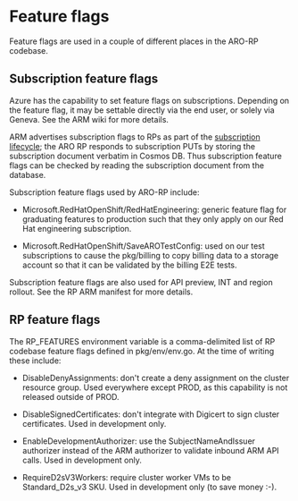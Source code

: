 # Feature flags

Feature flags are used in a couple of different places in the ARO-RP codebase.

## Subscription feature flags

Azure has the capability to set feature flags on subscriptions.  Depending on
the feature flag, it may be settable directly via the end user, or solely via
Geneva.  See the ARM wiki for more details.

ARM advertises subscription flags to RPs as part of the [subscription
lifecycle](https://github.com/Azure/azure-resource-manager-rpc/blob/master/v1.0/subscription-lifecycle-api-reference.md);
the ARO RP responds to subscription PUTs by storing the subscription document
verbatim in Cosmos DB.  Thus subscription feature flags can be checked by
reading the subscription document from the database.

Subscription feature flags used by ARO-RP include:

* Microsoft.RedHatOpenShift/RedHatEngineering: generic feature flag for
  graduating features to production such that they only apply on our Red Hat
  engineering subscription.

* Microsoft.RedHatOpenShift/SaveAROTestConfig: used on our test subscriptions to
  cause the pkg/billing to copy billing data to a storage account so that it can
  be validated by the billing E2E tests.

Subscription feature flags are also used for API preview, INT and region
rollout. See the RP ARM manifest for more details.

## RP feature flags

The RP_FEATURES environment variable is a comma-delimited list of RP codebase
feature flags defined in pkg/env/env.go.  At the time of writing these include:

* DisableDenyAssignments: don't create a deny assignment on the cluster resource
  group.  Used everywhere except PROD, as this capability is not released
  outside of PROD.

* DisableSignedCertificates: don't integrate with Digicert to sign cluster
  certificates.  Used in development only.

* EnableDevelopmentAuthorizer: use the SubjectNameAndIssuer authorizer instead
  of the ARM authorizer to validate inbound ARM API calls.  Used in development
  only.

* RequireD2sV3Workers: require cluster worker VMs to be Standard_D2s_v3 SKU.
  Used in development only (to save money :-).
